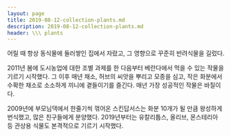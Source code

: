 ```yaml
---
layout: page
title: 2019-08-12-collection-plants.md
description: 2019-08-12-collection-plants.md
header: \\\ plants
---
```


어릴 때 항상 동식물에 둘러쌓인 집에서 자랐고, 그 영향으로 꾸준히 반려식물을 길렀다.

2011년 봄에 도시농업에 대한 조별 과제를 한 다음부터 베란다에서 먹을 수 있는 작물을 기르기 시작했다. 그 이후 매년 채소, 허브의 씨앗을 뿌리고 모종을 심고, 작은 화분에서 수확한 채소로 소소하게 끼니에 곁들이기를 즐긴다. 매년 가장 성공적인 작물은 바질이다.

2009년에 부모님댁에서 한줄기씩 꺾어온 스킨답서스는 화분 10개가 될 만큼 왕성하게 번식했고, 많은 친구들에게 분양했다. 2019년부터는 유칼리툽스, 올리브, 몬스테리아 등 관상용 식물도 본격적으로 기르기 시작했다.
